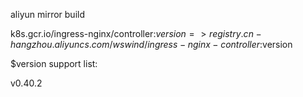 aliyun mirror build 

k8s.gcr.io/ingress-nginx/controller:$version => registry.cn-hangzhou.aliyuncs.com/wswind/ingress-nginx-controller:$version

$version support list:

v0.40.2
